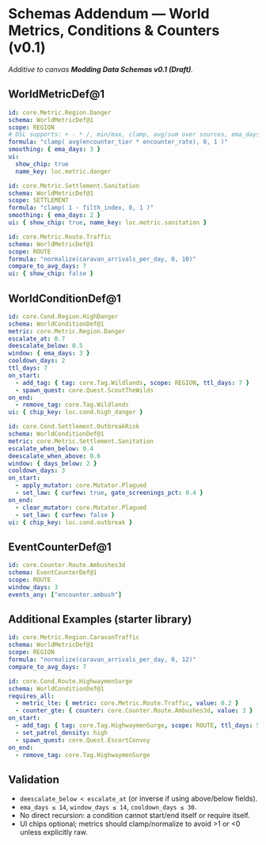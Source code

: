 # Schemas Addendum — World Metrics, Conditions & Counters (v0.1)
*Additive to canvas **Modding Data Schemas v0.1 (Draft)**.*

## WorldMetricDef@1
```yaml
id: core.Metric.Region.Danger
schema: WorldMetricDef@1
scope: REGION
# DSL supports: + - * /, min/max, clamp, avg/sum over sources, ema_days, compare_to_avg_days
formula: "clamp( avg(encounter_tier * encounter_rate), 0, 1 )"
smoothing: { ema_days: 3 }
ui:
  show_chip: true
  name_key: loc.metric.danger
```

```yaml
id: core.Metric.Settlement.Sanitation
schema: WorldMetricDef@1
scope: SETTLEMENT
formula: "clamp( 1 - filth_index, 0, 1 )"
smoothing: { ema_days: 2 }
ui: { show_chip: true, name_key: loc.metric.sanitation }
```

```yaml
id: core.Metric.Route.Traffic
schema: WorldMetricDef@1
scope: ROUTE
formula: "normalize(caravan_arrivals_per_day, 0, 10)"
compare_to_avg_days: 7
ui: { show_chip: false }
```

## WorldConditionDef@1
```yaml
id: core.Cond.Region.HighDanger
schema: WorldConditionDef@1
metric: core.Metric.Region.Danger
escalate_at: 0.7
deescalate_below: 0.5
window: { ema_days: 3 }
cooldown_days: 2
ttl_days: 7
on_start:
  - add_tag: { tag: core.Tag.Wildlands, scope: REGION, ttl_days: 7 }
  - spawn_quest: core.Quest.ScoutTheWilds
on_end:
  - remove_tag: core.Tag.Wildlands
ui: { chip_key: loc.cond.high_danger }
```

```yaml
id: core.Cond.Settlement.OutbreakRisk
schema: WorldConditionDef@1
metric: core.Metric.Settlement.Sanitation
escalate_when_below: 0.4
deescalate_when_above: 0.6
window: { days_below: 2 }
cooldown_days: 3
on_start:
  - apply_mutator: core.Mutator.Plagued
  - set_law: { curfew: true, gate_screenings_pct: 0.4 }
on_end:
  - clear_mutator: core.Mutator.Plagued
  - set_law: { curfew: false }
ui: { chip_key: loc.cond.outbreak }
```

## EventCounterDef@1
```yaml
id: core.Counter.Route.Ambushes3d
schema: EventCounterDef@1
scope: ROUTE
window_days: 3
events_any: ["encounter.ambush"]
```

## Additional Examples (starter library)
```yaml
id: core.Metric.Region.CaravanTraffic
schema: WorldMetricDef@1
scope: REGION
formula: "normalize(caravan_arrivals_per_day, 0, 12)"
compare_to_avg_days: 7
```
```yaml
id: core.Cond.Route.HighwaymenSurge
schema: WorldConditionDef@1
requires_all:
  - metric_lte: { metric: core.Metric.Route.Traffic, value: 0.2 }
  - counter_gte: { counter: core.Counter.Route.Ambushes3d, value: 3 }
on_start:
  - add_tag: { tag: core.Tag.HighwaymenSurge, scope: ROUTE, ttl_days: 5 }
  - set_patrol_density: high
  - spawn_quest: core.Quest.EscortConvoy
on_end:
  - remove_tag: core.Tag.HighwaymenSurge
```

## Validation
- `deescalate_below < escalate_at` (or inverse if using above/below fields).
- `ema_days ≤ 14`, `window_days ≤ 14`, `cooldown_days ≤ 30`.
- No direct recursion: a condition cannot start/end itself or require itself.
- UI chips optional; metrics should clamp/normalize to avoid >1 or <0 unless explicitly raw.
